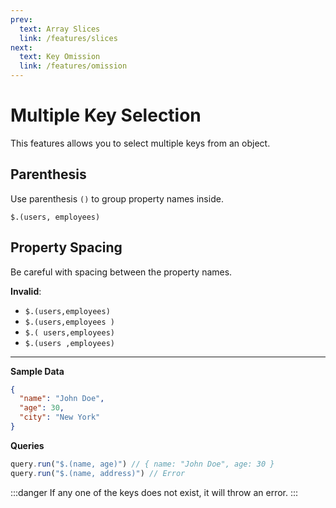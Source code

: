 ```yaml
---
prev:
  text: Array Slices
  link: /features/slices
next:
  text: Key Omission
  link: /features/omission
---
```


# Multiple Key Selection

This features allows you to select multiple keys from an object.

## Parenthesis
Use parenthesis `()` to group property names inside.

`$.(users, employees)`

## Property Spacing
Be careful with spacing between the property names.

**Invalid**:
- `$.(users,employees)`
- `$.(users,employees )`
- `$.( users,employees)`
- `$.(users ,employees)`

---

**Sample Data**
```json
{
  "name": "John Doe",
  "age": 30,
  "city": "New York"
}
```

**Queries**
```ts
query.run("$.(name, age)") // { name: "John Doe", age: 30 }
query.run("$.(name, address)") // Error
```

:::danger
If any one of the keys does not exist, it will throw an error.
:::
